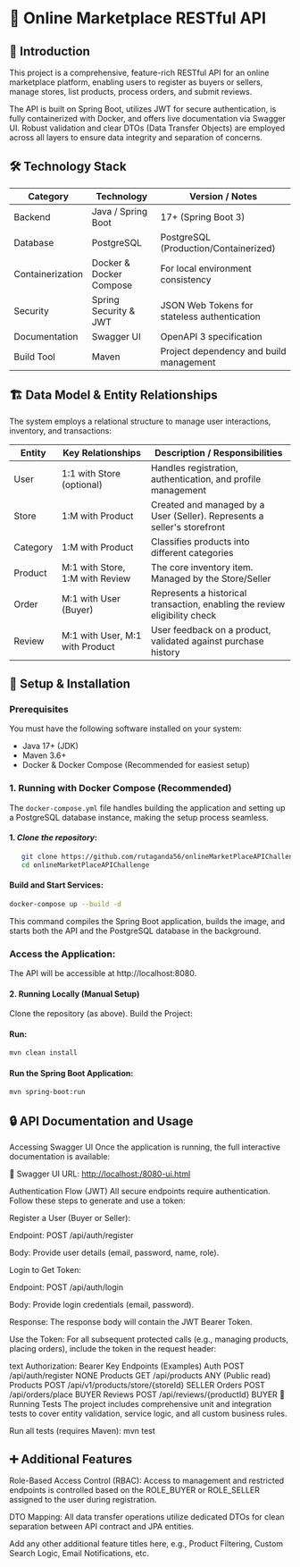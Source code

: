 # 🚀 Online Marketplace RESTful API
## 📝 Introduction

This project is a comprehensive, feature-rich RESTful API for an online marketplace platform, enabling users to register as buyers or sellers, manage stores, list products, process orders, and submit reviews.

The API is built on Spring Boot, utilizes JWT for secure authentication, is fully containerized with Docker, and offers live documentation via Swagger UI. Robust validation and clear DTOs (Data Transfer Objects) are employed across all layers to ensure data integrity and separation of concerns.

## 🛠️ Technology Stack

| Category | Technology | Version / Notes |
|----------|------------|-----------------|
| Backend | Java / Spring Boot | 17+ (Spring Boot 3) |
| Database | PostgreSQL  | PostgreSQL (Production/Containerized)|
| Containerization | Docker & Docker Compose | For local environment consistency |
| Security | Spring Security & JWT | JSON Web Tokens for stateless authentication |
| Documentation | Swagger UI | OpenAPI 3 specification |
| Build Tool | Maven | Project dependency and build management |

## 🏗️ Data Model & Entity Relationships

The system employs a relational structure to manage user interactions, inventory, and transactions:

| Entity | Key Relationships | Description / Responsibilities |
|--------|-------------------|-------------------------------|
| User | 1:1 with Store (optional) | Handles registration, authentication, and profile management |
| Store | 1:M with Product | Created and managed by a User (Seller). Represents a seller's storefront |
| Category | 1:M with Product | Classifies products into different categories |
| Product | M:1 with Store, 1:M with Review | The core inventory item. Managed by the Store/Seller |
| Order | M:1 with User (Buyer) | Represents a historical transaction, enabling the review eligibility check |
| Review | M:1 with User, M:1 with Product | User feedback on a product, validated against purchase history |

## 🚀 Setup & Installation

### Prerequisites

You must have the following software installed on your system:

- Java 17+ (JDK)
- Maven 3.6+
- Docker & Docker Compose (Recommended for easiest setup)

### 1. Running with Docker Compose (Recommended)

The `docker-compose.yml` file handles building the application and setting up a PostgreSQL database instance, making the setup process seamless.

#### 1. *Clone the repository*:
```bash
   git clone https://github.com/rutaganda56/onlineMarketPlaceAPIChallenge
   cd onlineMarketPlaceAPIChallenge
```
#### Build and Start Services:
```bash
docker-compose up --build -d
```
This command compiles the Spring Boot application, builds the image, and starts both the API and the PostgreSQL database in the background.

### Access the Application:
The API will be accessible at http://localhost:8080.

#### 2. Running Locally (Manual Setup)
Clone the repository (as above).
Build the Project:
####  Run:
```bash
mvn clean install
```
#### Run the Spring Boot Application:
```bash
mvn spring-boot:run
```
## 🔒 API Documentation and Usage
Accessing Swagger UI
Once the application is running, the full interactive documentation is available:

🔗 Swagger UI URL: [http://localhost:/8080-ui.html](http://localhost:8080/swagger-ui/index.html#/)

Authentication Flow (JWT)
All secure endpoints require authentication. Follow these steps to generate and use a token:

Register a User (Buyer or Seller):

Endpoint: POST /api/auth/register

Body: Provide user details (email, password, name, role).

Login to Get Token:

Endpoint: POST /api/auth/login

Body: Provide login credentials (email, password).

Response: The response body will contain the JWT Bearer Token.

Use the Token:
For all subsequent protected calls (e.g., managing products, placing orders), include the token in the request header:

text
Authorization: Bearer <Your JWT Token>
Key Endpoints (Examples)
Auth	POST	/api/auth/register	NONE
Products	GET	/api/products	ANY (Public read)
Products	POST	/api/v1/products/store/{storeId}	SELLER
Orders	POST	/api/orders/place	BUYER
Reviews	POST	/api/reviews/{productId}	BUYER
🧪 Running Tests
The project includes comprehensive unit and integration tests to cover entity validation, service logic, and all custom business rules.

Run all tests (requires Maven):
mvn test
## ➕ Additional Features
Role-Based Access Control (RBAC): Access to management and restricted endpoints is controlled based on the ROLE_BUYER or ROLE_SELLER assigned to the user during registration.

DTO Mapping: All data transfer operations utilize dedicated DTOs for clean separation between API contract and JPA entities.

Add any other additional feature titles here, e.g., Product Filtering, Custom Search Logic, Email Notifications, etc.



